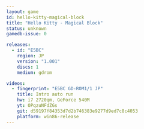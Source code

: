 ```yaml
---
layout: game
id: hello-kitty-magical-block
title: "Hello Kitty - Magical Block"
status: unknown
gamedb-issue: 0

releases:
  - id: "E5BC"
    region: JP
    version: "1.001"
    discs: 1
    medium: gdrom

videos:
  - fingerprint: "E5BC GD-ROM1/1 JP"
    title: Intro auto run
    hw: i7 2720qm, GeForce 540M
    yt: OPqzuNFdZGs
    git: d59197f84353d7d2b746383e9277d9ed7c8c4053
    platform: win86-release
---
```

